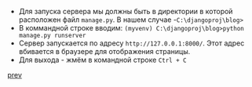 - Для запуска сервера мы должны быть в директории в которой расположен файл `manage.py`. В нашем случае -`C:\djangoproj\blog>`<br> 
- В коммандной строке вводим: `(myvenv) C:\djangoproj\blog>python manage.py runserver`
- Сервер запускается по адресу `http://127.0.0.1:8000/`. Этот адрес вбивается в браузере для отображения страницы.
- Для выхода - жмём в командной строке `Ctrl + C`









[prev](https://github.com/AnreKlos/All_Conspectus_/blob/main/Django/1.4%20Создание%20проекта%20на%20Django.%20Django%20startproject.md)
